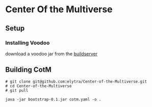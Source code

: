 # Center Of the Multiverse

## Setup

### Installing Voodoo

download a voodoo jar from the [buildserver](https://ci.elytradev.com/job/elytra/job/voodoo/job/master/)

## Building CotM

```
# git clone git@github.com:elytra/Center-of-the-Multiverse.git
# cd Center-of-the-Multiverse
# git pull

java -jar bootstrap-0.1.jar cotm.yaml -o .
```